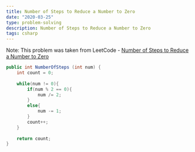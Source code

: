 ```yaml
---
title: Number of Steps to Reduce a Number to Zero
date: "2020-03-25"
type: problem-solving
description: Number of Steps to Reduce a Number to Zero
tags: csharp
---
```


Note: This problem was taken from LeetCode - [Number of Steps to Reduce a Number to Zero](https://leetcode.com/problems/number-of-steps-to-reduce-a-number-to-zero/)

```csharp
public int NumberOfSteps (int num) {
    int count = 0;
    
    while(num != 0){
        if(num % 2 == 0){
            num /= 2;
        }
        else{
            num -= 1;
        }
        count++;
    }
    
    return count;
}
```
